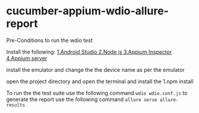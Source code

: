 # cucumber-appium-wdio-allure-report

Pre-Conditions to run the wdio test

Install the following:
[1.Android Studio
2.Node js
3.Appium Inspector
4.Appium server]()

install the emulator and change the the device name as per the emulator

open the project directory and open the terminal and install the
1.npm install

To run the the test suite use the following command
`wdio wdio.conf.js`
to generate the report use the following command
`allure serve allure-results`
